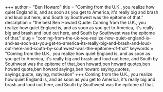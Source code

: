 +++
author = "Ben Howard"
title = "Coming from the U.K., you realize how quiet England is, and as soon as you get to America, it's really big and brash and loud out here, and South by Southwest was the epitome of that."
description = "the best Ben Howard Quote: Coming from the U.K., you realize how quiet England is, and as soon as you get to America, it's really big and brash and loud out here, and South by Southwest was the epitome of that."
slug = "coming-from-the-uk-you-realize-how-quiet-england-is-and-as-soon-as-you-get-to-america-its-really-big-and-brash-and-loud-out-here-and-south-by-southwest-was-the-epitome-of-that"
keywords = "Coming from the U.K., you realize how quiet England is, and as soon as you get to America, it's really big and brash and loud out here, and South by Southwest was the epitome of that.,ben howard,ben howard quotes,ben howard quote,ben howard sayings,ben howard saying,quotes, sayings,quote, saying, motivation"
+++
Coming from the U.K., you realize how quiet England is, and as soon as you get to America, it's really big and brash and loud out here, and South by Southwest was the epitome of that.
